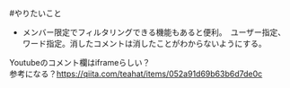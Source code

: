#やりたいこと
- メンバー限定でフィルタリングできる機能もあると便利。　ユーザー指定、ワード指定。消したコメントは消したことがわからないようにする。  

Youtubeのコメント欄はiframeらしい？  
参考になる？https://qiita.com/teahat/items/052a91d69b63b6d7de0c